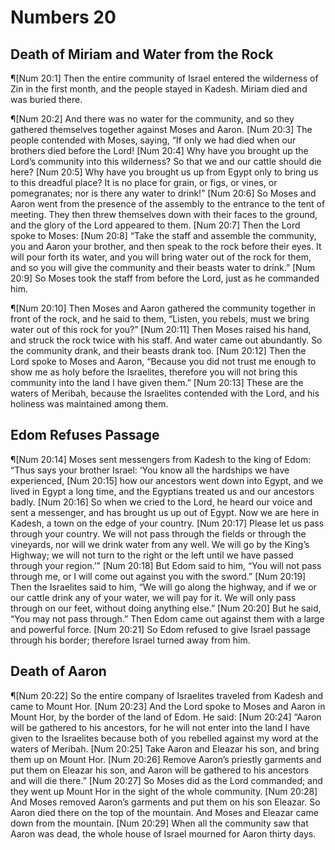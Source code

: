 # Numbers 20

## Death of Miriam and Water from the Rock
¶[Num 20:1] Then the entire community of Israel entered the wilderness of Zin in the first month, and the people stayed in Kadesh. Miriam died and was buried there.

¶[Num 20:2] And there was no water for the community, and so they gathered themselves together against Moses and Aaron.
[Num 20:3] The people contended with Moses, saying, “If only we had died when our brothers died before the Lord!
[Num 20:4] Why have you brought up the Lord’s community into this wilderness? So that we and our cattle should die here?
[Num 20:5] Why have you brought us up from Egypt only to bring us to this dreadful place? It is no place for grain, or figs, or vines, or pomegranates; nor is there any water to drink!”
[Num 20:6] So Moses and Aaron went from the presence of the assembly to the entrance to the tent of meeting. They then threw themselves down with their faces to the ground, and the glory of the Lord appeared to them.
[Num 20:7] Then the Lord spoke to Moses:
[Num 20:8] “Take the staff and assemble the community, you and Aaron your brother, and then speak to the rock before their eyes. It will pour forth its water, and you will bring water out of the rock for them, and so you will give the community and their beasts water to drink.”
[Num 20:9] So Moses took the staff from before the Lord, just as he commanded him.

¶[Num 20:10] Then Moses and Aaron gathered the community together in front of the rock, and he said to them, “Listen, you rebels, must we bring water out of this rock for you?”
[Num 20:11] Then Moses raised his hand, and struck the rock twice with his staff. And water came out abundantly. So the community drank, and their beasts drank too.
[Num 20:12] Then the Lord spoke to Moses and Aaron, “Because you did not trust me enough to show me as holy before the Israelites, therefore you will not bring this community into the land I have given them.”
[Num 20:13] These are the waters of Meribah, because the Israelites contended with the Lord, and his holiness was maintained among them.

## Edom Refuses Passage
¶[Num 20:14] Moses sent messengers from Kadesh to the king of Edom: “Thus says your brother Israel: ‘You know all the hardships we have experienced,
[Num 20:15] how our ancestors went down into Egypt, and we lived in Egypt a long time, and the Egyptians treated us and our ancestors badly.
[Num 20:16] So when we cried to the Lord, he heard our voice and sent a messenger, and has brought us up out of Egypt. Now we are here in Kadesh, a town on the edge of your country.
[Num 20:17] Please let us pass through your country. We will not pass through the fields or through the vineyards, nor will we drink water from any well. We will go by the King’s Highway; we will not turn to the right or the left until we have passed through your region.’”
[Num 20:18] But Edom said to him, “You will not pass through me, or I will come out against you with the sword.”
[Num 20:19] Then the Israelites said to him, “We will go along the highway, and if we or our cattle drink any of your water, we will pay for it. We will only pass through on our feet, without doing anything else.”
[Num 20:20] But he said, “You may not pass through.” Then Edom came out against them with a large and powerful force.
[Num 20:21] So Edom refused to give Israel passage through his border; therefore Israel turned away from him.

## Death of Aaron
¶[Num 20:22] So the entire company of Israelites traveled from Kadesh and came to Mount Hor.
[Num 20:23] And the Lord spoke to Moses and Aaron in Mount Hor, by the border of the land of Edom. He said:
[Num 20:24] “Aaron will be gathered to his ancestors, for he will not enter into the land I have given to the Israelites because both of you rebelled against my word at the waters of Meribah.
[Num 20:25] Take Aaron and Eleazar his son, and bring them up on Mount Hor.
[Num 20:26] Remove Aaron’s priestly garments and put them on Eleazar his son, and Aaron will be gathered to his ancestors and will die there.”
[Num 20:27] So Moses did as the Lord commanded; and they went up Mount Hor in the sight of the whole community.
[Num 20:28] And Moses removed Aaron’s garments and put them on his son Eleazar. So Aaron died there on the top of the mountain. And Moses and Eleazar came down from the mountain.
[Num 20:29] When all the community saw that Aaron was dead, the whole house of Israel mourned for Aaron thirty days.
